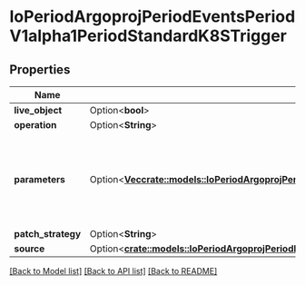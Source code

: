 # IoPeriodArgoprojPeriodEventsPeriodV1alpha1PeriodStandardK8STrigger

## Properties

Name | Type | Description | Notes
------------ | ------------- | ------------- | -------------
**live_object** | Option<**bool**> |  | [optional]
**operation** | Option<**String**> |  | [optional]
**parameters** | Option<[**Vec<crate::models::IoPeriodArgoprojPeriodEventsPeriodV1alpha1PeriodTriggerParameter>**](io.argoproj.events.v1alpha1.TriggerParameter.md)> | Parameters is the list of parameters that is applied to resolved K8s trigger object. | [optional]
**patch_strategy** | Option<**String**> |  | [optional]
**source** | Option<[**crate::models::IoPeriodArgoprojPeriodEventsPeriodV1alpha1PeriodArtifactLocation**](io.argoproj.events.v1alpha1.ArtifactLocation.md)> |  | [optional]

[[Back to Model list]](../README.md#documentation-for-models) [[Back to API list]](../README.md#documentation-for-api-endpoints) [[Back to README]](../README.md)


